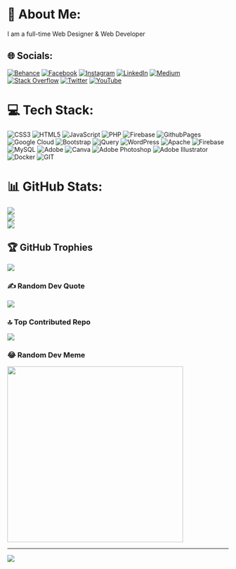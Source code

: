 # 💫 About Me:
I am a full-time Web Designer & Web Developer


## 🌐 Socials:
[![Behance](https://img.shields.io/badge/Behance-1769ff?logo=behance&logoColor=white)](https://behance.net/moksadulhabib) [![Facebook](https://img.shields.io/badge/Facebook-%231877F2.svg?logo=Facebook&logoColor=white)](https://facebook.com/MoksadulHabib) [![Instagram](https://img.shields.io/badge/Instagram-%23E4405F.svg?logo=Instagram&logoColor=white)](https://instagram.com/moksadulhabib) [![LinkedIn](https://img.shields.io/badge/LinkedIn-%230077B5.svg?logo=linkedin&logoColor=white)](https://linkedin.com/in/moksedulhabib) [![Medium](https://img.shields.io/badge/Medium-12100E?logo=medium&logoColor=white)](https://medium.com/@@moksadulhabib) [![Stack Overflow](https://img.shields.io/badge/-Stackoverflow-FE7A16?logo=stack-overflow&logoColor=white)](https://stackoverflow.com/users/22639630) [![Twitter](https://img.shields.io/badge/Twitter-%231DA1F2.svg?logo=Twitter&logoColor=white)](https://twitter.com/MoksadulHabib) [![YouTube](https://img.shields.io/badge/YouTube-%23FF0000.svg?logo=YouTube&logoColor=white)](https://youtube.com/@1Wx9DHbX_H7u-iA5aDKzng) 

# 💻 Tech Stack:
![CSS3](https://img.shields.io/badge/css3-%231572B6.svg?style=for-the-badge&logo=css3&logoColor=white) ![HTML5](https://img.shields.io/badge/html5-%23E34F26.svg?style=for-the-badge&logo=html5&logoColor=white) ![JavaScript](https://img.shields.io/badge/javascript-%23323330.svg?style=for-the-badge&logo=javascript&logoColor=%23F7DF1E) ![PHP](https://img.shields.io/badge/php-%23777BB4.svg?style=for-the-badge&logo=php&logoColor=white) ![Firebase](https://img.shields.io/badge/firebase-%23039BE5.svg?style=for-the-badge&logo=firebase) ![GithubPages](https://img.shields.io/badge/github%20pages-121013?style=for-the-badge&logo=github&logoColor=white) ![Google Cloud](https://img.shields.io/badge/GoogleCloud-%234285F4.svg?style=for-the-badge&logo=google-cloud&logoColor=white) ![Bootstrap](https://img.shields.io/badge/bootstrap-%238511FA.svg?style=for-the-badge&logo=bootstrap&logoColor=white) ![jQuery](https://img.shields.io/badge/jquery-%230769AD.svg?style=for-the-badge&logo=jquery&logoColor=white) ![WordPress](https://img.shields.io/badge/WordPress-%23117AC9.svg?style=for-the-badge&logo=WordPress&logoColor=white) ![Apache](https://img.shields.io/badge/apache-%23D42029.svg?style=for-the-badge&logo=apache&logoColor=white) ![Firebase](https://img.shields.io/badge/Firebase-039BE5?style=for-the-badge&logo=Firebase&logoColor=white) ![MySQL](https://img.shields.io/badge/mysql-%2300000f.svg?style=for-the-badge&logo=mysql&logoColor=white) ![Adobe](https://img.shields.io/badge/adobe-%23FF0000.svg?style=for-the-badge&logo=adobe&logoColor=white) ![Canva](https://img.shields.io/badge/Canva-%2300C4CC.svg?style=for-the-badge&logo=Canva&logoColor=white) ![Adobe Photoshop](https://img.shields.io/badge/adobe%20photoshop-%2331A8FF.svg?style=for-the-badge&logo=adobe%20photoshop&logoColor=white) ![Adobe Illustrator](https://img.shields.io/badge/adobe%20illustrator-%23FF9A00.svg?style=for-the-badge&logo=adobe%20illustrator&logoColor=white) ![Docker](https://img.shields.io/badge/docker-%230db7ed.svg?style=for-the-badge&logo=docker&logoColor=white) ![GIT](https://img.shields.io/badge/Git-fc6d26?style=for-the-badge&logo=git&logoColor=white)
# 📊 GitHub Stats:
![](https://github-readme-stats.vercel.app/api?username=MoksadulHabib&theme=radical&hide_border=false&include_all_commits=false&count_private=false)<br/>
![](https://github-readme-streak-stats.herokuapp.com/?user=MoksadulHabib&theme=radical&hide_border=false)<br/>
![](https://github-readme-stats.vercel.app/api/top-langs/?username=MoksadulHabib&theme=radical&hide_border=false&include_all_commits=false&count_private=false&layout=compact)

## 🏆 GitHub Trophies
![](https://github-profile-trophy.vercel.app/?username=MoksadulHabib&theme=radical&no-frame=false&no-bg=true&margin-w=4)

### ✍️ Random Dev Quote
![](https://quotes-github-readme.vercel.app/api?type=horizontal&theme=radical)

### 🔝 Top Contributed Repo
![](https://github-contributor-stats.vercel.app/api?username=MoksadulHabib&limit=5&theme=onedark&combine_all_yearly_contributions=true)

### 😂 Random Dev Meme
<img src='https://randommeme-five.vercel.app/' style="height: 400px;"/>

---
[![](https://visitcount.itsvg.in/api?id=MoksadulHabib&icon=0&color=1)](https://visitcount.itsvg.in)

<!-- Proudly created with GPRM ( https://gprm.itsvg.in ) -->
